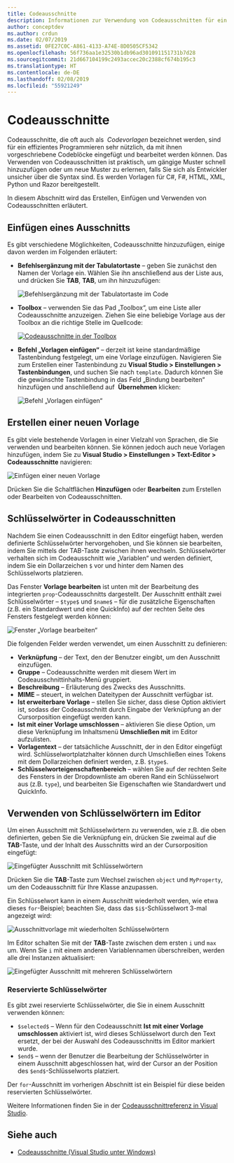 ```yaml
---
title: Codeausschnitte
description: Informationen zur Verwendung von Codeausschnitten für ein effizientes Programmieren in Visual Studio für Mac
author: conceptdev
ms.author: crdun
ms.date: 02/07/2019
ms.assetid: 0FE27C0C-A861-4133-A74E-8D0505CF5342
ms.openlocfilehash: 56f736aa1e32530b1db96ad301091151731b7d28
ms.sourcegitcommit: 21d667104199c2493accec20c2388cf674b195c3
ms.translationtype: HT
ms.contentlocale: de-DE
ms.lasthandoff: 02/08/2019
ms.locfileid: "55921249"
---
```

# <a name="code-snippets"></a>Codeausschnitte

Codeausschnitte, die oft auch als  _Codevorlagen_ bezeichnet werden, sind für ein effizientes Programmieren sehr nützlich, da mit ihnen vorgeschriebene Codeblöcke eingefügt und bearbeitet werden können. Das Verwenden von Codeausschnitten ist praktisch, um gängige Muster schnell hinzuzufügen oder um neue Muster zu erlernen, falls Sie sich als Entwickler unsicher über die Syntax sind. Es werden Vorlagen für C#, F#, HTML, XML, Python und Razor bereitgestellt.

In diesem Abschnitt wird das Erstellen, Einfügen und Verwenden von Codeausschnitten erläutert.

## <a name="inserting-a-snippet"></a>Einfügen eines Ausschnitts

Es gibt verschiedene Möglichkeiten, Codeausschnitte hinzuzufügen, einige davon werden im Folgenden erläutert:

- **Befehlsergänzung mit der Tabulatortaste** &ndash; geben Sie zunächst den Namen der Vorlage ein. Wählen Sie ihn anschließend aus der Liste aus, und drücken Sie **TAB**, **TAB**, um ihn hinzuzufügen:

  ![Befehlsergänzung mit der Tabulatortaste im Code](media/source-editor-image13.png)

- **Toolbox** &ndash; verwenden Sie das Pad „Toolbox“, um eine Liste aller Codeausschnitte anzuzeigen. Ziehen Sie eine beliebige Vorlage aus der Toolbox an die richtige Stelle im Quellcode:

  [![Codeausschnitte in der Toolbox](media/source-editor-image14-sml.png)](media/source-editor-image14.png#lightbox)

- **Befehl „Vorlagen einfügen“** &ndash; derzeit ist keine standardmäßige Tastenbindung festgelegt, um eine Vorlage einzufügen. Navigieren Sie zum Erstellen einer Tastenbindung zu **Visual Studio > Einstellungen > Tastenbindungen**, und suchen Sie nach `template`. Dadurch können Sie die gewünschte Tastenbindung in das Feld „Bindung bearbeiten“ hinzufügen und anschließend auf  **Übernehmen** klicken:

  ![Befehl „Vorlagen einfügen“](media/source-editor-image15.png)

## <a name="creating-a-new-template"></a>Erstellen einer neuen Vorlage

Es gibt viele bestehende Vorlagen in einer Vielzahl von Sprachen, die Sie verwenden und bearbeiten können. Sie können jedoch auch neue Vorlagen hinzufügen, indem Sie zu **Visual Studio > Einstellungen > Text-Editor > Codeausschnitte** navigieren:

![Einfügen einer neuen Vorlage](media/source-editor-image12.png)

Drücken Sie die Schaltflächen **Hinzufügen** oder **Bearbeiten** zum Erstellen oder Bearbeiten von Codeausschnitten.

## <a name="keywords-in-code-snippets"></a>Schlüsselwörter in Codeausschnitten

Nachdem Sie einen Codeausschnitt in den Editor eingefügt haben, werden definierte Schlüsselwörter hervorgehoben, und Sie können sie bearbeiten, indem Sie mittels der TAB-Taste zwischen ihnen wechseln. Schlüsselwörter verhalten sich im Codeausschnitt wie „Variablen“ und werden definiert, indem Sie ein Dollarzeichen `$` vor und hinter dem Namen des Schlüsselworts platzieren. 

Das Fenster **Vorlage bearbeiten** ist unten mit der Bearbeitung des integrierten `prop`-Codeausschnitts dargestellt. Der Ausschnitt enthält zwei Schlüsselwörter &ndash; `$type$` und `$name$` &ndash; für die zusätzliche Eigenschaften (z.B. ein Standardwert und eine QuickInfo) auf der rechten Seite des Fensters festgelegt werden können:

![Fenster „Vorlage bearbeiten“](media/source-editor-image12z.png)

Die folgenden Felder werden verwendet, um einen Ausschnitt zu definieren:

- **Verknüpfung** &ndash; der Text, den der Benutzer eingibt, um den Ausschnitt einzufügen.
- **Gruppe** &ndash; Codeausschnitte werden mit diesem Wert im Codeausschnittinhalts-Menü gruppiert.
- **Beschreibung** &ndash; Erläuterung des Zwecks des Ausschnitts.
- **MIME** &ndash; steuert, in welchen Dateitypen der Ausschnitt verfügbar ist.
- **Ist erweiterbare Vorlage** &ndash; stellen Sie sicher, dass diese Option aktiviert ist, sodass der Codeausschnitt durch Eingabe der Verknüpfung an der Cursorposition eingefügt werden kann.
- **Ist mit einer Vorlage umschlossen** &ndash; aktivieren Sie diese Option, um diese Verknüpfung im Inhaltsmenü **Umschließen mit** im Editor aufzulisten.
- **Vorlagentext** &ndash; der tatsächliche Ausschnitt, der in den Editor eingefügt wird. Schlüsselwortplatzhalter können durch Umschließen eines Tokens mit dem Dollarzeichen definiert werden, z.B. `$type$`.
- **Schlüsselworteigenschaftenbereich** &ndash; wählen Sie auf der rechten Seite des Fensters in der Dropdownliste am oberen Rand ein Schlüsselwort aus (z.B. `type`), und bearbeiten Sie Eigenschaften wie Standardwert und QuickInfo.

## <a name="using-keywords-in-the-editor"></a>Verwenden von Schlüsselwörtern im Editor

Um einen Ausschnitt mit Schlüsselwörtern zu verwenden, wie z.B. die oben definierten, geben Sie die Verknüpfung ein, drücken Sie zweimal auf die **TAB**-Taste, und der Inhalt des Ausschnitts wird an der Cursorposition eingefügt:

![Eingefügter Ausschnitt mit Schlüsselwörtern](media/source-editor-image12a.png)

Drücken Sie die **TAB**-Taste zum Wechsel zwischen `object` und `MyProperty`, um den Codeausschnitt für Ihre Klasse anzupassen.

Ein Schlüsselwort kann in einem Ausschnitt wiederholt werden, wie etwa dieses `for`-Beispiel; beachten Sie, dass das `$i$`-Schlüsselwort 3-mal angezeigt wird:

![Ausschnittvorlage mit wiederholten Schlüsselwörtern](media/source-editor-image12b.png)

Im Editor schalten Sie mit der **TAB**-Taste zwischen dem ersten `i` und `max` um. Wenn Sie `i` mit einem anderen Variablennamen überschreiben, werden alle drei Instanzen aktualisiert:

![Eingefügter Ausschnitt mit mehreren Schlüsselwörtern](media/source-editor-image12c.png)

### <a name="reserved-keywords"></a>Reservierte Schlüsselwörter

Es gibt zwei reservierte Schlüsselwörter, die Sie in einem Ausschnitt verwenden können:

- `$selected$` &ndash; Wenn für den Codeausschnitt **Ist mit einer Vorlage umschlossen** aktiviert ist, wird dieses Schlüsselwort durch den Text ersetzt, der bei der Auswahl des Codeausschnitts im Editor markiert wurde.
- `$end$` &ndash; wenn der Benutzer die Bearbeitung der Schlüsselwörter in einem Ausschnitt abgeschlossen hat, wird der Cursor an der Position des `$end$`-Schlüsselworts platziert.

Der `for`-Ausschnitt im vorherigen Abschnitt ist ein Beispiel für diese beiden reservierten Schlüsselwörter.

Weitere Informationen finden Sie in der [Codeausschnittreferenz in Visual Studio](/visualstudio/ide/code-snippets-schema-reference#keywords).

## <a name="see-also"></a>Siehe auch

- [Codeausschnitte (Visual Studio unter Windows)](/visualstudio/ide/code-snippets)